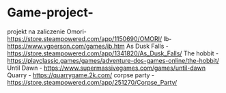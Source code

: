 # Game-project-
projekt na zaliczenie
Omori- https://store.steampowered.com/app/1150690/OMORI/
Ib- https://www.vgperson.com/games/ib.htm
As Dusk Falls -https://store.steampowered.com/app/1341820/As_Dusk_Falls/
The hobbit - https://playclassic.games/games/adventure-dos-games-online/the-hobbit/
Until Dawn - https://www.supermassivegames.com/games/until-dawn
Quarry - https://quarrygame.2k.com/
corpse party - https://store.steampowered.com/app/251270/Corpse_Party/
